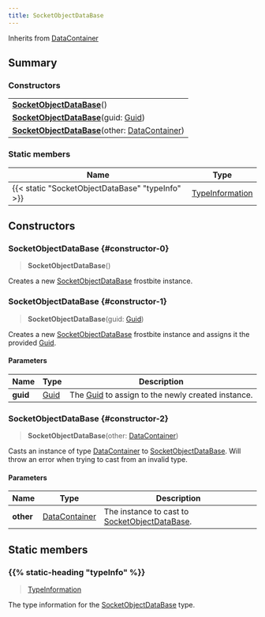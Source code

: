 ```yaml
---
title: SocketObjectDataBase
---
```


Inherits from 
[DataContainer](/vext/ref/shared/class/datacontainer)

## Summary
### Constructors
| |
| ----------- |
| **[SocketObjectDataBase](#constructor-0)**() |
| **[SocketObjectDataBase](#constructor-1)**(guid: [Guid](/vext/ref/shared/class/guid)) |
| **[SocketObjectDataBase](#constructor-2)**(other: [DataContainer](/vext/ref/shared/class/datacontainer)) |

### Static members
| Name | Type |
| ---- | ---- |
| {{< static "SocketObjectDataBase" "typeInfo" >}} | [TypeInformation](/vext/ref/shared/class/typeinformation) |

## Constructors
### SocketObjectDataBase {#constructor-0}
> **SocketObjectDataBase**()

Creates a new [SocketObjectDataBase](/vext/ref/fb/socketobjectdatabase) frostbite instance.

### SocketObjectDataBase {#constructor-1}
> **SocketObjectDataBase**(guid: [Guid](/vext/ref/shared/class/guid))

Creates a new [SocketObjectDataBase](/vext/ref/fb/socketobjectdatabase) frostbite instance and assigns it the provided [Guid](/vext/ref/shared/class/guid).

#### Parameters
| Name | Type | Description |
| ---- | ---- | ----------- |
| **guid** | [Guid](/vext/ref/shared/class/guid) | The [Guid](/vext/ref/shared/class/guid) to assign to the newly created instance. |

### SocketObjectDataBase {#constructor-2}
> **SocketObjectDataBase**(other: [DataContainer](/vext/ref/shared/class/datacontainer))

Casts an instance of type [DataContainer](/vext/ref/shared/class/datacontainer) to [SocketObjectDataBase](/vext/ref/fb/socketobjectdatabase). Will throw an error when trying to cast from an invalid type.

#### Parameters
| Name | Type | Description |
| ---- | ---- | ----------- |
| **other** | [DataContainer](/vext/ref/shared/class/datacontainer) | The instance to cast to [SocketObjectDataBase](/vext/ref/fb/socketobjectdatabase). |

## Static members
### {{% static-heading "typeInfo" %}}
> [TypeInformation](/vext/ref/shared/class/typeinformation)

The type information for the [SocketObjectDataBase](/vext/ref/fb/socketobjectdatabase) type.

